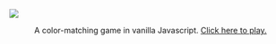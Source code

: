 <div>
  <img src ="https://i.imgur.com/X3OarWw.png" />
  <p align="center">A color-matching game in vanilla Javascript. <a href="https://thquinn.github.io/projects/quintacolor.html">Click here to play.</a></p>
</div>
